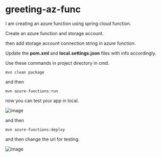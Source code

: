 # greeting-az-func

I am creating an azure function using spring cloud function.  

Create an azure function and storage account.  

then add storage account connection string in azure function.  

Update the **pom.xml** and **local.settings.json** files with info accordingly.

Use these commands in project directory in cmd.  

```
mvn clean package
```

and then  

```
mvn azure-functions:run
```

now you can test your app in local.  

![image](https://github.com/user-attachments/assets/12ff5db3-2942-4b95-bdc4-e2453f613d1a)

and then  

```
mvn azure-functions:deploy
```

and then change the url for testing.  

![image](https://github.com/user-attachments/assets/01c0eddb-5c9b-4977-af5d-42c2563266a2)
  
